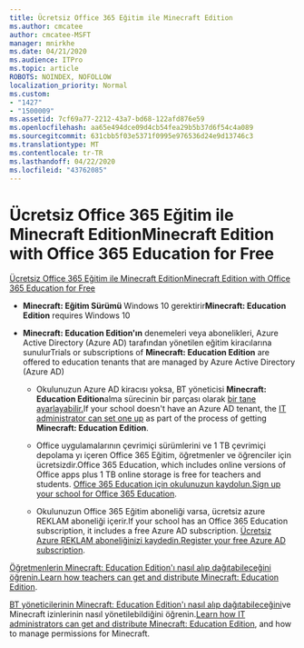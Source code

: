 ```yaml
---
title: Ücretsiz Office 365 Eğitim ile Minecraft Edition
ms.author: cmcatee
author: cmcatee-MSFT
manager: mnirkhe
ms.date: 04/21/2020
ms.audience: ITPro
ms.topic: article
ROBOTS: NOINDEX, NOFOLLOW
localization_priority: Normal
ms.custom:
- "1427"
- "1500009"
ms.assetid: 7cf69a77-2212-43a7-bd68-122afd876e59
ms.openlocfilehash: aa65e494dce09d4cb54fea29b5b37d6f54c4a089
ms.sourcegitcommit: 631cbb5f03e5371f0995e976536d24e9d13746c3
ms.translationtype: MT
ms.contentlocale: tr-TR
ms.lasthandoff: 04/22/2020
ms.locfileid: "43762085"
---
```

# <a name="minecraft-edition-with-office-365-education-for-free"></a><span data-ttu-id="b4213-102">Ücretsiz Office 365 Eğitim ile Minecraft Edition</span><span class="sxs-lookup"><span data-stu-id="b4213-102">Minecraft Edition with Office 365 Education for Free</span></span>

[<span data-ttu-id="b4213-103">Ücretsiz Office 365 Eğitim ile Minecraft Edition</span><span class="sxs-lookup"><span data-stu-id="b4213-103">Minecraft Edition with Office 365 Education for Free</span></span>](https://docs.microsoft.com/education/windows/get-minecraft-for-education)
  
- <span data-ttu-id="b4213-104">**Minecraft: Eğitim Sürümü** Windows 10 gerektirir</span><span class="sxs-lookup"><span data-stu-id="b4213-104">**Minecraft: Education Edition** requires Windows 10</span></span>

- <span data-ttu-id="b4213-105">**Minecraft: Education Edition'ın** denemeleri veya abonelikleri, Azure Active Directory (Azure AD) tarafından yönetilen eğitim kiracılarına sunulur</span><span class="sxs-lookup"><span data-stu-id="b4213-105">Trials or subscriptions of **Minecraft: Education Edition** are offered to education tenants that are managed by Azure Active Directory (Azure AD)</span></span>

  - <span data-ttu-id="b4213-106">Okulunuzun Azure AD kiracısı yoksa, BT yöneticisi **Minecraft: Education Edition**alma sürecinin bir parçası olarak [bir tane ayarlayabilir.](https://docs.microsoft.com/education/windows/school-get-minecraft)</span><span class="sxs-lookup"><span data-stu-id="b4213-106">If your school doesn't have an Azure AD tenant, the [IT administrator can set one up](https://docs.microsoft.com/education/windows/school-get-minecraft) as part of the process of getting **Minecraft: Education Edition**.</span></span>

  - <span data-ttu-id="b4213-107">Office uygulamalarının çevrimiçi sürümlerini ve 1 TB çevrimiçi depolama yı içeren Office 365 Eğitim, öğretmenler ve öğrenciler için ücretsizdir.</span><span class="sxs-lookup"><span data-stu-id="b4213-107">Office 365 Education, which includes online versions of Office apps plus 1 TB online storage is free for teachers and students.</span></span> <span data-ttu-id="b4213-108">[Office 365 Education için okulunuzun kaydolun.](https://products.office.com/academic/office-365-education-plan)</span><span class="sxs-lookup"><span data-stu-id="b4213-108">[Sign up your school for Office 365 Education](https://products.office.com/academic/office-365-education-plan).</span></span>

  - <span data-ttu-id="b4213-109">Okulunuzun Office 365 Eğitim aboneliği varsa, ücretsiz azure REKLAM aboneliği içerir.</span><span class="sxs-lookup"><span data-stu-id="b4213-109">If your school has an Office 365 Education subscription, it includes a free Azure AD subscription.</span></span> <span data-ttu-id="b4213-110">[Ücretsiz Azure REKLAM aboneliğinizi kaydedin.](https://msdn.microsoft.com/library/windows/hardware/mt703369%28v=vs.85%29.aspx)</span><span class="sxs-lookup"><span data-stu-id="b4213-110">[Register your free Azure AD subscription](https://msdn.microsoft.com/library/windows/hardware/mt703369%28v=vs.85%29.aspx).</span></span>

<span data-ttu-id="b4213-111">[Öğretmenlerin Minecraft: Education Edition'ı nasıl alıp dağıtabileceğini öğrenin.](https://docs.microsoft.com/education/windows/teacher-get-minecraft)</span><span class="sxs-lookup"><span data-stu-id="b4213-111">[Learn how teachers can get and distribute Minecraft: Education Edition](https://docs.microsoft.com/education/windows/teacher-get-minecraft).</span></span>
  
<span data-ttu-id="b4213-112">[BT yöneticilerinin Minecraft: Education Edition'ı nasıl alıp dağıtabileceğini](https://docs.microsoft.com/education/windows/school-get-minecraft)ve Minecraft izinlerinin nasıl yönetilebildiğini öğrenin.</span><span class="sxs-lookup"><span data-stu-id="b4213-112">[Learn how IT administrators can get and distribute Minecraft: Education Edition](https://docs.microsoft.com/education/windows/school-get-minecraft), and how to manage permissions for Minecraft.</span></span>